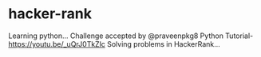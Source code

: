 # hacker-rank
Learning python...
Challenge accepted by @praveenpkg8
Python Tutorial-https://youtu.be/_uQrJ0TkZlc
Solving problems in HackerRank...
